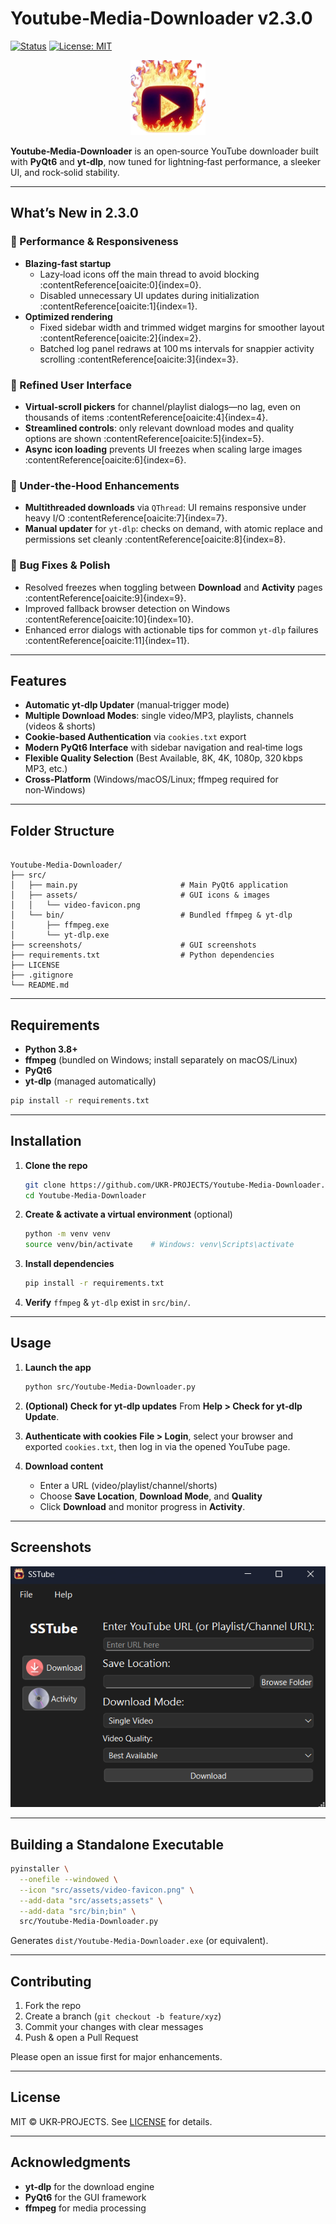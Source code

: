 # Youtube‑Media‑Downloader v2.3.0

[![Status](https://img.shields.io/badge/status-active-47c219.svg)](#) [![License: MIT](https://img.shields.io/badge/License-MIT-yellow.svg)](LICENSE)

<p align="center">
  <img src="src/assets/video-favicon.png" width="120" height="120" alt="Youtube‑Media‑Downloader Icon" />
</p>

**Youtube‑Media‑Downloader** is an open‑source YouTube downloader built with **PyQt6** and **yt‑dlp**, now tuned for lightning‑fast performance, a sleeker UI, and rock‑solid stability.

---

## What’s New in 2.3.0

### 🚀 Performance & Responsiveness  
- **Blazing‑fast startup**  
  - Lazy‑load icons off the main thread to avoid blocking :contentReference[oaicite:0]{index=0}.  
  - Disabled unnecessary UI updates during initialization :contentReference[oaicite:1]{index=1}.  
- **Optimized rendering**  
  - Fixed sidebar width and trimmed widget margins for smoother layout :contentReference[oaicite:2]{index=2}.  
  - Batched log panel redraws at 100 ms intervals for snappier activity scrolling :contentReference[oaicite:3]{index=3}.

### 🎨 Refined User Interface  
- **Virtual‑scroll pickers** for channel/playlist dialogs—no lag, even on thousands of items :contentReference[oaicite:4]{index=4}.  
- **Streamlined controls**: only relevant download modes and quality options are shown :contentReference[oaicite:5]{index=5}.  
- **Async icon loading** prevents UI freezes when scaling large images :contentReference[oaicite:6]{index=6}.

### 🔧 Under‑the‑Hood Enhancements  
- **Multithreaded downloads** via `QThread`: UI remains responsive under heavy I/O :contentReference[oaicite:7]{index=7}.  
- **Manual updater** for `yt‑dlp`: checks on demand, with atomic replace and permissions set cleanly :contentReference[oaicite:8]{index=8}.

### 🐞 Bug Fixes & Polish  
- Resolved freezes when toggling between **Download** and **Activity** pages :contentReference[oaicite:9]{index=9}.  
- Improved fallback browser detection on Windows :contentReference[oaicite:10]{index=10}.  
- Enhanced error dialogs with actionable tips for common `yt‑dlp` failures :contentReference[oaicite:11]{index=11}.

---

## Features

- **Automatic yt‑dlp Updater** (manual‐trigger mode)  
- **Multiple Download Modes**: single video/MP3, playlists, channels (videos & shorts)  
- **Cookie‑based Authentication** via `cookies.txt` export  
- **Modern PyQt6 Interface** with sidebar navigation and real‑time logs  
- **Flexible Quality Selection** (Best Available, 8K, 4K, 1080p, 320 kbps MP3, etc.)  
- **Cross‑Platform** (Windows/macOS/Linux; ffmpeg required for non‑Windows)

---

## Folder Structure

```

Youtube-Media-Downloader/
├── src/
│   ├── main.py                       # Main PyQt6 application
│   ├── assets/                       # GUI icons & images
│   │   └── video-favicon.png
│   └── bin/                          # Bundled ffmpeg & yt-dlp
│       ├── ffmpeg.exe
│       └── yt-dlp.exe
├── screenshots/                      # GUI screenshots
├── requirements.txt                  # Python dependencies
├── LICENSE
├── .gitignore
└── README.md

````

---

## Requirements

- **Python 3.8+**  
- **ffmpeg** (bundled on Windows; install separately on macOS/Linux)  
- **PyQt6**  
- **yt‑dlp** (managed automatically)  

```bash
pip install -r requirements.txt
````

---

## Installation

1. **Clone the repo**

   ```bash
   git clone https://github.com/UKR-PROJECTS/Youtube-Media-Downloader.git
   cd Youtube-Media-Downloader
   ```

2. **Create & activate a virtual environment** (optional)

   ```bash
   python -m venv venv
   source venv/bin/activate    # Windows: venv\Scripts\activate
   ```

3. **Install dependencies**

   ```bash
   pip install -r requirements.txt
   ```

4. **Verify** `ffmpeg` & `yt-dlp` exist in `src/bin/`.

---

## Usage

1. **Launch the app**

   ```bash
   python src/Youtube-Media-Downloader.py
   ```

2. **(Optional) Check for yt‑dlp updates**
   From **Help > Check for yt‑dlp Update**.

3. **Authenticate with cookies**
   **File > Login**, select your browser and exported `cookies.txt`, then log in via the opened YouTube page.

4. **Download content**

   * Enter a URL (video/playlist/channel/shorts)
   * Choose **Save Location**, **Download Mode**, and **Quality**
   * Click **Download** and monitor progress in **Activity**.

---

## Screenshots

<p align="center">
  <img src="screenshots/GUI.png" width="600" alt="Youtube‑Media‑Downloader GUI" />
</p>

---

## Building a Standalone Executable

```bash
pyinstaller \
  --onefile --windowed \
  --icon "src/assets/video-favicon.png" \
  --add-data "src/assets;assets" \
  --add-data "src/bin;bin" \
  src/Youtube-Media-Downloader.py
```

Generates `dist/Youtube-Media-Downloader.exe` (or equivalent).

---

## Contributing

1. Fork the repo
2. Create a branch (`git checkout -b feature/xyz`)
3. Commit your changes with clear messages
4. Push & open a Pull Request

Please open an issue first for major enhancements.

---

## License

MIT © UKR‑PROJECTS. See [LICENSE](LICENSE) for details.

---

## Acknowledgments

* **yt‑dlp** for the download engine
* **PyQt6** for the GUI framework
* **ffmpeg** for media processing
